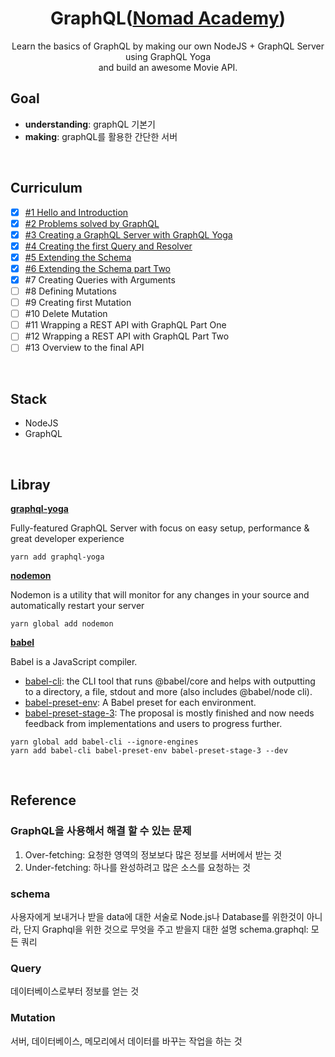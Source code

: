 <div align="center">

# GraphQL([Nomad Academy](https://academy.nomadcoders.co/p/make-a-movie-api-with-graphql-and-nodejs-super-begginner?ref=map))

Learn the basics of GraphQL by making our own NodeJS + GraphQL Server using GraphQL Yoga  
and build an awesome Movie API.

</div>

## Goal

- **understanding**: graphQL 기본기
- **making**: graphQL를 활용한 간단한 서버

</br>

## Curriculum

- [x] [#1 Hello and Introduction](https://github.com/sweetmilkys/nc-graphQL/commit/c15e35b8e1715952e1ab36618b21a890928f518b)
- [x] [#2 Problems solved by GraphQL](https://github.com/sweetmilkys/nc-graphQL/commit/924c144ebce2b982e9c5f493b4b0d6a9789282d1)
- [x] [#3 Creating a GraphQL Server with GraphQL Yoga](https://github.com/sweetmilkys/nc-graphQL/commit/140dfd02d388c96de8098350ab29194044925a49)
- [x] [#4 Creating the first Query and Resolver](https://github.com/sweetmilkys/nc-graphQL/commit/61d45d4560aedbbe557086383fbf072f06b865ee)
- [x] [#5 Extending the Schema](https://github.com/sweetmilkys/nc-graphQL/commit/3c23ffc31a15e33299e2cf66481457cc27a1343e)
- [x] [#6 Extending the Schema part Two](https://github.com/sweetmilkys/nc-graphQL/commit/98549d5e0cde70dbb7d9c1f885d73d054d9108f1)
- [x] #7 Creating Queries with Arguments
- [ ] #8 Defining Mutations
- [ ] #9 Creating first Mutation
- [ ] #10 Delete Mutation
- [ ] #11 Wrapping a REST API with GraphQL Part One
- [ ] #12 Wrapping a REST API with GraphQL Part Two
- [ ] #13 Overview to the final API

</br>

## Stack

- NodeJS
- GraphQL

</br>

## Libray

**[graphql-yoga](https://github.com/prisma/graphql-yoga)**

Fully-featured GraphQL Server with focus on easy setup, performance & great developer experience

```
yarn add graphql-yoga
```

**[nodemon](https://nodemon.io/)**

Nodemon is a utility that will monitor for any changes in your source and automatically restart your server

```
yarn global add nodemon
```

**[babel](https://babeljs.io/)**

Babel is a JavaScript compiler.

- [babel-cli](https://babeljs.io/docs/en/6.26.3/babel-cli): the CLI tool that runs @babel/core and helps with outputting to a directory, a file, stdout and more (also includes @babel/node cli).
- [babel-preset-env](https://babeljs.io/docs/en/6.26.3/babel-preset-env): A Babel preset for each environment.
- [babel-preset-stage-3](https://babeljs.io/docs/en/6.26.3/babel-preset-stage-3): The proposal is mostly finished and now needs feedback from implementations and users to progress further.

```
yarn global add babel-cli --ignore-engines
yarn add babel-cli babel-preset-env babel-preset-stage-3 --dev
```

</br>

## Reference

### GraphQL을 사용해서 해결 할 수 있는 문제

1. Over-fetching: 요청한 영역의 정보보다 많은 정보를 서버에서 받는 것
2. Under-fetching: 하나를 완성하려고 많은 소스를 요청하는 것

### schema

사용자에게 보내거나 받을 data에 대한 서술로 Node.js나 Database를 위한것이 아니라, 단지 Graphql을 위한 것으로 무엇을 주고 받을지 대한 설명
schema.graphql: 모든 쿼리

### Query

데이터베이스로부터 정보를 얻는 것

### Mutation

서버, 데이터베이스, 메모리에서 데이터를 바꾸는 작업을 하는 것
